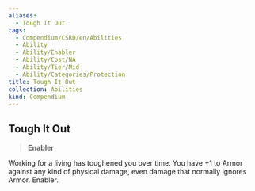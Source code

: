```yaml
---
aliases:
  - Tough It Out
tags:
  - Compendium/CSRD/en/Abilities
  - Ability
  - Ability/Enabler
  - Ability/Cost/NA
  - Ability/Tier/Mid
  - Ability/Categories/Protection
title: Tough It Out
collection: Abilities
kind: Compendium
---
```

## Tough It Out  
>**Enabler**
  
Working for a living has toughened you over time. You have +1 to Armor against any kind of physical damage, even damage that normally ignores Armor. Enabler.